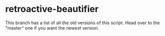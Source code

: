 # retroactive-beautifier

This branch has a list of all the old versions of this script. Head over to the "master" one if you want the newest version.
